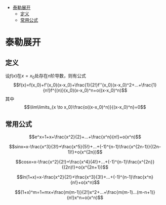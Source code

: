 - [泰勒展开](#泰勒展开)
  - [定义](#定义)
  - [常用公式](#常用公式)

# 泰勒展开

## 定义

设$f(x)$在$x=x_0$处存在$n$阶导数，则有公式
$$f(x)=f(x_0)+f'(x_0)(x-x_0)+\frac{1}{2!}f''(x_0)(x-x_0)^2+...+\frac{1}{n!}f^{(n)}(x_0)(x-x_0)^n+o((x-x_0)^n)$$
其中
$$\lim\limits_{x \to x_0}\frac{o((x-x_0)^n)}{(x-x_0)^n}=0$$

## 常用公式

$$e^x=1+x+\frac{x^2}{2}+...+\frac{x^n}{n!}+o(x^n)$$

$$sinx=x-\frac{x^3}{3!}+\frac{x^5}{5!}+...+(-1)^{n-1}\frac{x^{2n-1}}{(2n-1)!}+o(x^{2n})$$

$$cosx=x-\frac{x^2}{2!}+\frac{x^4}{4!}+...+(-1)^{n-1}\frac{x^{2n}}{(2n)!}+o(x^{2n+1})$$

$$ln(1+x)=x-\frac{x^2}{2!}+\frac{x^3}{3!}+...+(-1)^{n-1}\frac{x^n}{n!}+o(x^n)$$

$$(1+x)^m=1+mx+\frac{m(m-1)}{2!}x^2+...+\frac{m(m-1)...(m-n+1)}{n!}x^n+o(x^n)$$

<script src="https://polyfill.io/v3/polyfill.min.js?features=es6"></script>
<script id="MathJax-script" async src="https://cdn.jsdelivr.net/npm/mathjax@3/es5/tex-mml-chtml.js"></script>
